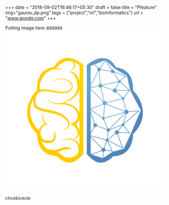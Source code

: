 +++
date = "2018-09-02T16:46:17+05:30"
draft = false
title = "Pfeature"
img="gaurav_dp.png"
tags = ["project","ml","bioinformatics"]
url = "www.google.com"
+++

Putting image here
dddddd
![image](static/avatar.png)

chcekicecie

